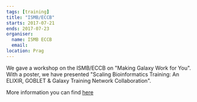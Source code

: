 ```yaml
---
tags: [training]
title: "ISMB/ECCB"
starts: 2017-07-21
ends: 2017-07-23
organiser:
  name: ISMB ECCB
  email: 
location: Prag
---
```


We gave a workshop on the ISMB/ECCB on "Making Galaxy Work for You". With a poster, we have presented "Scaling Bioinformatics Training: An ELIXIR, GOBLET & Galaxy Training Network Collaboration".

More information  you can find [here](https://www.iscb.org/ismbeccb2017)